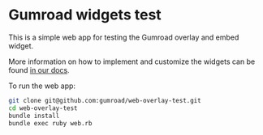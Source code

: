 # Gumroad widgets test

This is a simple web app for testing the Gumroad overlay and embed widget.

More information on how to implement and customize the widgets can be found [in our docs](https://gumroad.com/widgets).

To run the web app:

```bash
git clone git@github.com:gumroad/web-overlay-test.git
cd web-overlay-test
bundle install
bundle exec ruby web.rb
```
